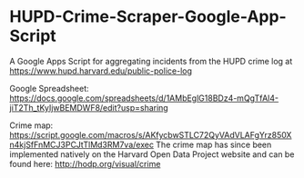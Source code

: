 # HUPD-Crime-Scraper-Google-App-Script
A Google Apps Script for aggregating incidents from the HUPD crime log at https://www.hupd.harvard.edu/public-police-log

Google Spreadsheet: https://docs.google.com/spreadsheets/d/1AMbEglG18BDz4-mQgTfAl4-jiT2Th_tKyIjwBEMDWF8/edit?usp=sharing


Crime map: https://script.google.com/macros/s/AKfycbwSTLC72QyVAdVLAFgYrz850Xn4kjSfFnMCJ3PCJtTlMd3RM7va/exec
The crime map has since been implemented natively on the Harvard Open Data Project website and can be found here: http://hodp.org/visual/crime
